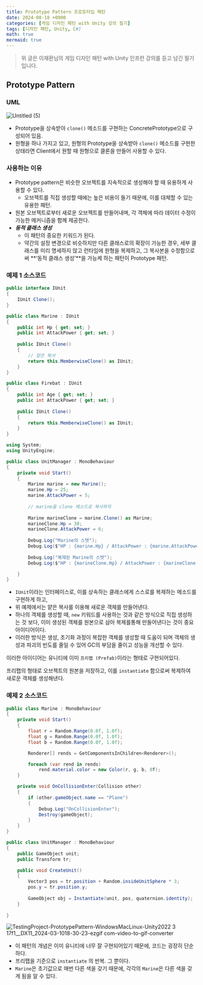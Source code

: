 ```yaml
---
title: Prototype Pattern 프로토타입 패턴
date: 2024-08-18 +0900
categories: [게임 디자인 패턴 with Unity 강의 필기]
tags: [디자인 패턴, Unity, C#]
math: true
mermaid: true
---
```


> 위 글은 이재환님의 게임 디자인 패턴 with Unity 인프런 강의를 듣고 남긴 필기입니다.

## Prototype Pattern

### UML

![Untitled (5)](https://github.com/user-attachments/assets/12424d23-0146-4c55-9b40-ce4217b34bad)

- Prototype을 상속받아 `clone()` 메소드를 구현하는 ConcretePrototype으로 구성되어 있음.
- 원형을 하나 가지고 있고, 원형의 Prototype을 상속받아 `clone()` 메소드를 구현한 상태라면 Client에서 원할 때 원형으로 클론을 만들어 사용할 수 있다.

### 사용하는 이유

- Prototype pattern은 비슷한 오브젝트를 지속적으로 생성해야 할 때 유용하게 사용할 수 있다.
    - 오브젝트를 직접 생성할 때에는 높은 비용이 들기 때문에, 이를 대체할 수 있는 유용한 패턴.
- 원본 오브젝트로부터 새로운 오브젝트를 만들어내며, 각 객체에 따라 데이터 수정이 가능한 메커니즘을 함께 제공한다.
- ***동적 클래스 생성***
    - 이 패턴의 중요한 키워드가 된다.
    - 약간의 설정 변경으로 비슷하지만 다른 클래스로의 확장이 가능한 경우, 
    세부 클래스를 미리 명세하지 않고 런타임에 원형을 복제하고, 그 복사본을 수정함으로써 **‘동적 클래스 생성’**을 가능케 하는 패턴이 Prototype 패턴.

### 예제 1 소스코드

```csharp
public interface IUnit
{
    IUnit Clone();
}

public class Marine : IUnit
{
    public int Hp { get; set; }
    public int AttackPower { get; set; }
    
    public IUnit Clone()
    {
        // 얕은 복사
        return this.MemberwiseClone() as IUnit;
    }
}

public class Firebat : IUnit
{
    public int Age { get; set; }
    public int AttackPower { get; set; }
    
    public IUnit Clone()
    {
        return this.MemberwiseClone() as IUnit;
    }
}
```

```csharp
using System;
using UnityEngine;

public class UnitManager : MonoBehaviour
{
    private void Start()
    {
        Marine marine = new Marine();
        marine.Hp = 25;
        marine.AttackPower = 5;
        
        // marine을 clone 메소드로 복사하자
        
        Marine marineClone = marine.Clone() as Marine;
        marineClone.Hp = 30;
        marineClone.AttackPower = 6;
        
        Debug.Log("Marine의 스텟");
        Debug.Log($"HP : {marine.Hp} / AttackPower : {marine.AttackPower}");
        
        Debug.Log("복제된 Marine의 스텟");
        Debug.Log($"HP : {marineClone.Hp} / AttackPower : {marineClone.AttackPower}");

    }
}

```

- `IUnit`이라는 인터페이스로, 이를 상속하는 클래스에게 스스로를 복제하는 메소드를 구현하게 하고,
- 위 예제에서는 얕은 복사를 이용해 새로운 객체를 만들어낸다.
- 하나의 객체를 생성할 때, `new` 키워드를 사용하는 것과 같은 방식으로 직접 생성하는 것 보다, 이미 생성된 객체를 원본으로 삼아 복제를통해 만들어낸다는 것이 중요 아이디어이다.
- 이러한 방식은 생성, 초기화 과정이 복잡한 객체를 생성할 때 도움이 되며 객체의 생성과 파괴의 빈도를 줄일 수 있어 GC의 부담을 줄이고 성능을 개선할 수 있다.

이러한 아이디어는 유니티에 이미 `프리팹 (Prefab)`이라는 형태로 구현되어있다.

 프리팹의 형태로 오브젝트의 원본을 저장하고, 이를 `instantiate` 함으로써 복제하여 새로운 객체를 생성해낸다.

### 예제 2 소스코드

```csharp
public class Marine : MonoBehaviour
{
    private void Start()
    {
        float r = Random.Range(0.0f, 1.0f);
        float g = Random.Range(0.0f, 1.0f);
        float b = Random.Range(0.0f, 1.0f);

        Renderer[] rends = GetComponentsInChildren<Renderer>();

        foreach (var rend in rends)
            rend.material.color = new Color(r, g, b, 0f);
    }

    private void OnCollisionEnter(Collision other)
    {
        if (other.gameObject.name == "Plane")
        {
            Debug.Log("OnCollisionEnter");
            Destroy(gameObject);
        }
    }
}
```

```csharp
public class UnitManager : MonoBehaviour
{
    public GameObject unit;
    public Transform tr;

    public void CreateUnit()
    {
        Vector3 pos = tr.position + Random.insideUnitSphere * 3;
        pos.y = tr.position.y;
            
        GameObject obj = Instantiate(unit, pos, quaternion.identity);
    }
    
}

```

![TestingProject-PrototypePattern-WindowsMacLinux-Unity2022 3 17f1__DX11_2024-03-1018-30-23-ezgif com-video-to-gif-converter](https://github.com/user-attachments/assets/362f22de-142f-4f0f-b138-14adf6dc40af)

- 이 패턴의 개념은 이미 유니티에 너무 잘 구현되어있기 때문에, 코드는 굉장히 단순하다.
- 프리팹을 기준으로 `instantiate` 의 반복. 그 뿐이다.
- `Marine`은 초기값으로 매번 다른 색을 갖기 때문에, 각각의 `Marine`은 다른 색을 갖게 됨을 알 수 있다.